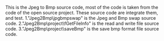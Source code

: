 This is the Jpeg to Bmp source code, most of the code is taken from the code of the open source project.
These source code are integrate them, and test.
1."Jpeg2Bmp\jpgbmpswap" is the Jpeg and Bmp swap source code.
2."Jpeg2Bmp\project\fGetFileInfo" is the read and write file source code.
3."Jpeg2Bmp\project\saveBmp" is the save bmp format file source code.